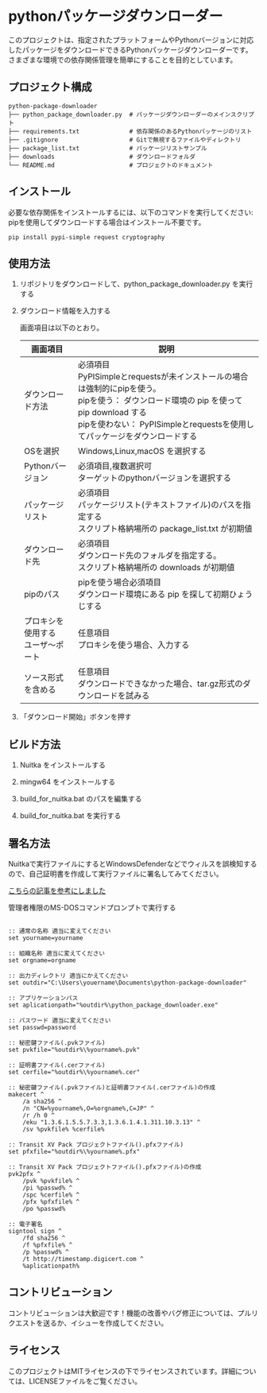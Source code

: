 # pythonパッケージダウンローダー

このプロジェクトは、指定されたプラットフォームやPythonバージョンに対応したパッケージをダウンロードできるPythonパッケージダウンローダーです。さまざまな環境での依存関係管理を簡単にすることを目的としています。

## プロジェクト構成

```
python-package-downloader
├── python_package_downloader.py  # パッケージダウンローダーのメインスクリプト
├── requirements.txt              # 依存関係のあるPythonパッケージのリスト
├── .gitignore                    # Gitで無視するファイルやディレクトリ
├── package_list.txt              # パッケージリストサンプル
├── downloads                     # ダウンロードフォルダ
└── README.md                     # プロジェクトのドキュメント
```

## インストール

必要な依存関係をインストールするには、以下のコマンドを実行してください:
pipを使用してダウンロードする場合はインストール不要です。

```
pip install pypi-simple request cryptography
```

## 使用方法

1. リポジトリをダウンロードして、python_package_downloader.py を実行する


1. ダウンロード情報を入力する

    画面項目は以下のとおり。 

    | 画面項目 | 説明 |
    | ---- | ---- |
    | ダウンロード方法 | 必須項目<br>PyPISimpleとrequestsが未インストールの場合は強制的にpipを使う。<br>pipを使う： ダウンロード環境の pip を使って pip download する <br> pipを使わない： PyPISimpleとrequestsを使用してパッケージをダウンロードする |
    | OSを選択 | Windows,Linux,macOS を選択する |
    | Pythonバージョン | 必須項目,複数選択可<br>ターゲットのpythonバージョンを選択する |
    | パッケージリスト | 必須項目<br>パッケージリスト(テキストファイル)のパスを指定する<br>スクリプト格納場所の package_list.txt が初期値 |
    | ダウンロード先 | 必須項目<br>ダウンロード先のフォルダを指定する。<br>スクリプト格納場所の downloads が初期値 | 
    | pipのパス | pipを使う場合必須項目<br>ダウンロード環境にある pip を探して初期ひょうじする |
    | プロキシを使用する<br>ユーザ～ポート | 任意項目<br>プロキシを使う場合、入力する |
    | ソース形式を含める | 任意項目<br> ダウンロードできなかった場合、tar.gz形式のダウンロードを試みる |  


1. 「ダウンロード開始」ボタンを押す

## ビルド方法

1. Nuitka をインストールする

1. mingw64 をインストールする

1. build_for_nuitka.bat のパスを編集する

1. build_for_nuitka.bat を実行する

## 署名方法

Nuitkaで実行ファイルにするとWindowsDefenderなどでウィルスを誤検知するので、自己証明書を作成して実行ファイルに署名してみてください。

[こちらの記事を参考にしました](https://qiita.com/tada0724/items/d37c26d447de86cd7285)

管理者権限のMS-DOSコマンドプロンプトで実行する

```dos

:: 通常の名称 適当に変えてください
set yourname=yourname

:: 組織名称 適当に変えてください
set orgname=orgname

:: 出力ディレクトリ 適当にかえてください
set outdir="C:\Users\youername\Documents\python-package-downloader"

:: アプリケーションパス
set aplicationpath="%outdir%\python_package_downloader.exe"

:: パスワード 適当に変えてください
set passwd=password

:: 秘密鍵ファイル(.pvkファイル)
set pvkfile="%outdir%\%yourname%.pvk"

:: 証明書ファイル(.cerファイル)
set cerfile="%outdir%\%yourname%.cer"

:: 秘密鍵ファイル(.pvkファイル)と証明書ファイル(.cerファイル)の作成
makecert ^
    /a sha256 ^
    /n "CN=%yourname%,O=%orgname%,C=JP" ^
    /r /h 0 ^
    /eku "1.3.6.1.5.5.7.3.3,1.3.6.1.4.1.311.10.3.13" ^
    /sv %pvkfile% %cerfile%

:: Transit XV Pack プロジェクトファイル().pfxファイル)
set pfxfile="%outdir%\%yourname%.pfx"

:: Transit XV Pack プロジェクトファイル().pfxファイル)の作成
pvk2pfx ^
    /pvk %pvkfile% ^
    /pi %passwd% ^
    /spc %cerfile% ^
    /pfx %pfxfile% ^
    /po %passwd%

:: 電子署名
signtool sign ^
    /fd sha256 ^
    /f %pfxfile% ^
    /p %passwd% ^
    /t http://timestamp.digicert.com ^
    %aplicationpath%

```

## コントリビューション

コントリビューションは大歓迎です！機能の改善やバグ修正については、プルリクエストを送るか、イシューを作成してください。

## ライセンス

このプロジェクトはMITライセンスの下でライセンスされています。詳細については、LICENSEファイルをご覧ください。
